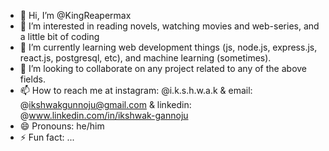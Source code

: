 - 👋 Hi, I’m @KingReapermax
- 👀 I’m interested in reading novels, watching movies and web-series, and a little bit of coding 
- 🌱 I’m currently learning web development things (js, node.js, express.js, react.js, postgresql, etc), and machine learning (sometimes).
- 💞️ I’m looking to collaborate on any project related to any of the above fields.
- 📫 How to reach me at instagram: @i.k.s.h.w.a.k & email: @ikshwakgunnoju@gmail.com & linkedin: @www.linkedin.com/in/ikshwak-gannoju
- 😄 Pronouns: he/him
- ⚡ Fun fact: ...

<!---
KingReapermax/KingReapermax is a ✨ special ✨ repository because its `README.md` (this file) appears on your GitHub profile.
You can click the Preview link to take a look at your changes.
--->
